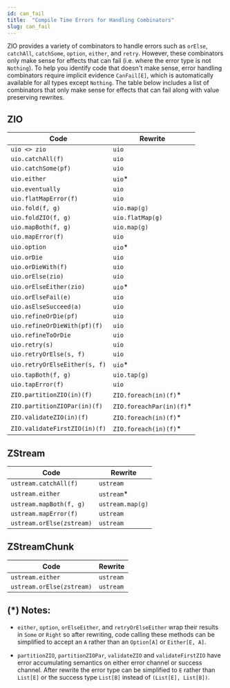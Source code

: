 ```yaml
---
id: can_fail
title:  "Compile Time Errors for Handling Combinators"
slug: can_fail
---
```


ZIO provides a variety of combinators to handle errors such as `orElse`, `catchAll`, `catchSome`, `option`, `either`, and `retry`. However, these combinators only make sense for effects that can fail (i.e. where the error type is not `Nothing`). To help you identify code that doesn't make sense, error handling combinators require implicit evidence `CanFail[E]`, which is automatically available for all types except `Nothing`. The table below includes a list of combinators that only make sense for effects that can fail along with value preserving rewrites.

## ZIO

Code | Rewrite 
--- | ---
`uio <> zio` | `uio`
`uio.catchAll(f)` | `uio`
`uio.catchSome(pf)` | `uio`
`uio.either` | `uio`*
`uio.eventually` | `uio`
`uio.flatMapError(f)` | `uio`
`uio.fold(f, g)` | `uio.map(g)`
`uio.foldZIO(f, g)` | `uio.flatMap(g)`
`uio.mapBoth(f, g)` |  `uio.map(g)`
`uio.mapError(f)` | `uio`
`uio.option` | `uio`*
`uio.orDie` | `uio`
`uio.orDieWith(f)` | `uio`
`uio.orElse(zio)` | `uio`
`uio.orElseEither(zio)` | `uio`*
`uio.orElseFail(e)` | `uio`
`uio.asElseSucceed(a)` | `uio`
`uio.refineOrDie(pf)` | `uio`
`uio.refineOrDieWith(pf)(f)` | `uio`
`uio.refineToOrDie` | `uio`
`uio.retry(s)` | `uio`
`uio.retryOrElse(s, f)` | `uio`
`uio.retryOrElseEither(s, f)` | `uio`*
`uio.tapBoth(f, g)` | `uio.tap(g)`
`uio.tapError(f)` | `uio`
`ZIO.partitionZIO(in)(f)` | `ZIO.foreach(in)(f)`*
`ZIO.partitionZIOPar(in)(f)` | `ZIO.foreachPar(in)(f)`*
`ZIO.validateZIO(in)(f)` | `ZIO.foreach(in)(f)`*
`ZIO.validateFirstZIO(in)(f)` | `ZIO.foreach(in)(f)`*

## ZStream

Code | Rewrite 
--- | ---
`ustream.catchAll(f)` | `ustream`
`ustream.either` | `ustream`*
`ustream.mapBoth(f, g)` | `ustream.map(g)`
`ustream.mapError(f)` | `ustream`
`ustream.orElse(zstream)` | `ustream`

## ZStreamChunk

Code | Rewrite 
--- | ---
`ustream.either` | `ustream`
`ustream.orElse(zstream)` | `ustream`

## (*) Notes:

- `either`, `option`, `orElseEither`, and `retryOrElseEither` wrap their results in `Some` or `Right` so after rewriting, code calling these methods can be simplified to accept an `A` rather than an `Option[A]` or `Either[E, A]`. 

- `partitionZIO`, `partitionZIOPar`, `validateZIO` and `validateFirstZIO` have error accumulating semantics on either error channel or success channel. After rewrite the error type can be simplified to `E` rather than `List[E]` or the success type `List[B]` instead of `(List[E], List[B])`.